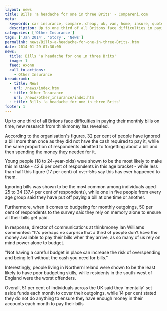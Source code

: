 ```yaml
---
layout: news
title: Bills 'a headache for one in three Brits' - Compareni.com
meta:
  keywords: car insurance, compare, cheap, uk, van, home, insure, quotes, online, comparison, bike, loans, life
  description: Up to one third of all Britons face difficulties in paying their monthly bills on time, new research from thinkmoney has revealed
categories: ['Other Insurance']
tags: ['Jan 2014', 'Story', 'News']
permalink: news/Bills-a-headache-for-one-in-three-Brits-.htm
date: 2014-01-29 07:30:00
news:
  title: Bills 'a headache for one in three Brits'
  image: 1
  feed: Axonn
  call_to_actions:
    - Other Insurance
breadcrumb:
  - title: News
    url: /news/index.htm
  - title: Other Insurance
    url: /news/other_insurance/index.htm
  - title: Bills 'a headache for one in three Brits'
footer: 1
---
```


Up to one third of all Britons face difficulties in paying their monthly bills on time, new research from thinkmoney has revealed.

According to the organisation&#39;s figures, 32 per cent of people have ignored a bill more than once as they did not have the cash required to pay it, while the same proportion of respondents admitted to forgetting about a bill and then spending the money they needed for it.

Young people (18 to 24-year-olds) were shown to be the most likely to make this mistake - 42.6 per cent of respondents in this age bracket - while less than half this figure (17 per cent) of over-55s say this has ever happened to them.

Ignoring bills was shown to be the most common among individuals aged 25 to 34 (37.4 per cent of respondents), while one in five people from every age group said they have put off paying a bill at one time or another.

Furthermore, when it comes to budgeting for monthly outgoings, 50 per cent of respondents to the survey said they rely on memory alone to ensure all their bills get paid.

In response, director of communications at thinkmoney Ian Williams commented: &quot;It&#39;s perhaps no surprise that a third of people don&rsquo;t have the money available to pay their bills when they arrive, as so many of us rely on mind power alone to budget.

&quot;Not having a careful budget in place can increase the risk of overspending and being left without the cash you need for bills.&quot;

Interestingly, people living in Northern Ireland were shown to be the least likely to have poor budgeting skills, while residents in the south-west of England were the worst offenders.

Overall, 51 per cent of individuals across the UK said they &#39;mentally&#39; set aside funds each month to cover their outgoings, while 14 per cent stated they do not do anything to ensure they have enough money in their accounts each month to pay their bills.
